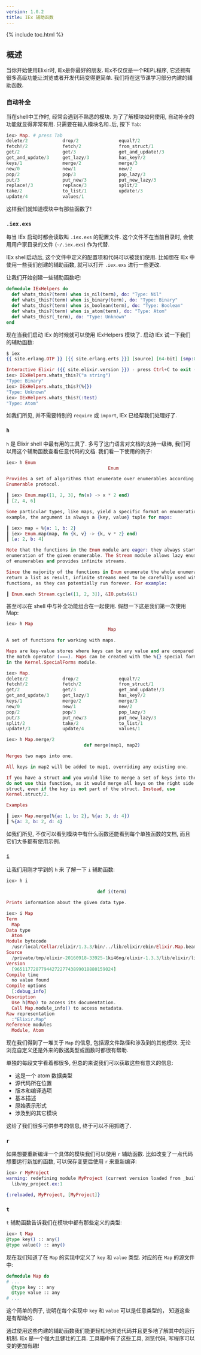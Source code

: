 ```yaml
---
version: 1.0.2
title: IEx 辅助函数
---
```


{% include toc.html %}

## 概述

当你开始使用Elixir时, IEx是你最好的朋友.
IEx不仅仅是一个REPL程序, 它还拥有很多高级功能让浏览或者开发代码变得更简单.
我们将在这节课学习部分内建的辅助函数.

### 自动补全

当在shell中工作时, 经常会遇到不熟悉的模块.
为了了解模块如何使用, 自动补全的功能就显得非常有用.
只需要在输入模块名和`.`后, 按下 `Tab`:

```elixir
iex> Map. # press Tab
delete/2             drop/2               equal?/2
fetch!/2             fetch/2              from_struct/1
get/2                get/3                get_and_update!/3
get_and_update/3     get_lazy/3           has_key?/2
keys/1               merge/2              merge/3
new/0                new/1                new/2
pop/2                pop/3                pop_lazy/3
put/3                put_new/3            put_new_lazy/3
replace!/3           replace/3            split/2
take/2               to_list/1            update!/3
update/4             values/1
```

这样我们就知道模块中有那些函数了!

### `.iex.exs`

每当 IEx 启动时都会读取叫 `.iex.exs` 的配置文件. 这个文件不在当前目录时, 会使用用户家目录的文件 (`~/.iex.exs`) 作为代替.

IEx shell启动后, 这个文件中定义的配置项和代码可以被我们使用. 比如想在 IEx 中使用一些我们创建的辅助函数, 就可以打开 `.iex.exs` 进行一些更改.

让我们开始创建一些辅助函数吧:

```elixir
defmodule IExHelpers do
  def whats_this?(term) when is_nil(term), do: "Type: Nil"
  def whats_this?(term) when is_binary(term), do: "Type: Binary"
  def whats_this?(term) when is_boolean(term), do: "Type: Boolean"
  def whats_this?(term) when is_atom(term), do: "Type: Atom"
  def whats_this?(_term), do: "Type: Unknown"
end
```
现在当我们启动 IEx 的时候就可以使用 IExHelpers 模块了. 启动 IEx 试一下我们的辅助函数:

```elixir
$ iex
{{ site.erlang.OTP }} [{{ site.erlang.erts }}] [source] [64-bit] [smp:8:8] [async-threads:10] [hipe] [kernel-poll:false] [dtrace]

Interactive Elixir ({{ site.elixir.version }}) - press Ctrl+C to exit (type h() ENTER for help)
iex> IExHelpers.whats_this?("a string")
"Type: Binary"
iex> IExHelpers.whats_this?(%{})
"Type: Unknown"
iex> IExHelpers.whats_this?(:test)
"Type: Atom"
```

如我们所见, 并不需要特别的 `require` 或 `import`, IEx 已经帮我们处理好了.

### `h`

`h` 是 Elixir shell 中最有用的工具了.
多亏了这门语言对文档的支持一级棒, 我们可以用这个辅助函数查看任意代码的文档.
我们看一下使用的例子:

```elixir
iex> h Enum
                                      Enum

Provides a set of algorithms that enumerate over enumerables according to the
Enumerable protocol.

┃ iex> Enum.map([1, 2, 3], fn(x) -> x * 2 end)
┃ [2, 4, 6]

Some particular types, like maps, yield a specific format on enumeration. For
example, the argument is always a {key, value} tuple for maps:

┃ iex> map = %{a: 1, b: 2}
┃ iex> Enum.map(map, fn {k, v} -> {k, v * 2} end)
┃ [a: 2, b: 4]

Note that the functions in the Enum module are eager: they always start the
enumeration of the given enumerable. The Stream module allows lazy enumeration
of enumerables and provides infinite streams.

Since the majority of the functions in Enum enumerate the whole enumerable and
return a list as result, infinite streams need to be carefully used with such
functions, as they can potentially run forever. For example:

┃ Enum.each Stream.cycle([1, 2, 3]), &IO.puts(&1)
```

甚至可以在 shell 中与补全功能组合在一起使用.
假想一下这是我们第一次使用 Map:

```elixir
iex> h Map
                                      Map

A set of functions for working with maps.

Maps are key-value stores where keys can be any value and are compared using
the match operator (===). Maps can be created with the %{} special form defined
in the Kernel.SpecialForms module.

iex> Map.
delete/2             drop/2               equal?/2
fetch!/2             fetch/2              from_struct/1
get/2                get/3                get_and_update!/3
get_and_update/3     get_lazy/3           has_key?/2
keys/1               merge/2              merge/3
new/0                new/1                new/2
pop/2                pop/3                pop_lazy/3
put/3                put_new/3            put_new_lazy/3
split/2              take/2               to_list/1
update!/3            update/4             values/1

iex> h Map.merge/2
                             def merge(map1, map2)

Merges two maps into one.

All keys in map2 will be added to map1, overriding any existing one.

If you have a struct and you would like to merge a set of keys into the struct,
do not use this function, as it would merge all keys on the right side into the
struct, even if the key is not part of the struct. Instead, use
Kernel.struct/2.

Examples

┃ iex> Map.merge(%{a: 1, b: 2}, %{a: 3, d: 4})
┃ %{a: 3, b: 2, d: 4}
```

如我们所见, 不仅可以看到模块中有什么函数还能看到每个单独函数的文档, 而且它们大多都有使用示例.

### `i`

让我们用刚才学到的 `h` 来 了解一下 `i` 辅助函数:

```elixir
iex> h i

                                  def i(term)

Prints information about the given data type.

iex> i Map
Term
  Map
Data type
  Atom
Module bytecode
  /usr/local/Cellar/elixir/1.3.3/bin/../lib/elixir/ebin/Elixir.Map.beam
Source
  /private/tmp/elixir-20160918-33925-1ki46ng/elixir-1.3.3/lib/elixir/lib/map.ex
Version
  [9651177287794427227743899018880159024]
Compile time
  no value found
Compile options
  [:debug_info]
Description
  Use h(Map) to access its documentation.
  Call Map.module_info() to access metadata.
Raw representation
  :"Elixir.Map"
Reference modules
  Module, Atom
```

现在我们得到了一堆关于 `Map` 的信息, 包括源文件路径和涉及到的其他模块. 无论浏览自定义还是外来的数据类型或函数时都很有帮助.

单独的每段文字看着都很多, 但总的来说我们可以获取这些有意义的信息:

- 这是一个 atom 数据类型
- 源代码所在位置
- 版本和编译选项
- 基本描述
- 原始表示形式
- 涉及到的其它模块

这给了我们很多可供参考的信息, 终于可以不用抓瞎了.

### `r`

如果想要重新编译一个具体的模块我们可以使用 `r` 辅助函数. 比如改变了一点代码想要运行新加的函数, 可以保存变更后使用 `r` 来重新编译:

```elixir
iex> r MyProject
warning: redefining module MyProject (current version loaded from _build/dev/lib/my_project/ebin/Elixir.MyProject.beam)
  lib/my_project.ex:1

{:reloaded, MyProject, [MyProject]}
```

### `t`

`t` 辅助函数告诉我们在模块中都有那些定义的类型:

```elixir
iex> t Map
@type key() :: any()
@type value() :: any()
```

现在我们知道了在 `Map` 的实现中定义了 `key` 和 `value` 类型.
对应的在 `Map` 的源文件中:

```elixir
defmodule Map do
# ...
  @type key :: any
  @type value :: any
# ...
```

这个简单的例子, 说明在每个实现中 `key` 和 `value` 可以是任意类型的， 知道这些是有帮助的.

通过使用这些内建的辅助函数我们能更轻松地浏览代码并且更多地了解其中的运行机制. IEx 是一个强大且健壮的工具. 工具箱中有了这些工具, 浏览代码, 写程序可以变的更加有趣!
